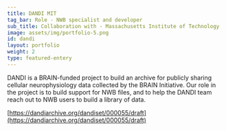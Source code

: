 ```yaml
---
title: DANDI MIT
tag_bar: Role - NWB specialist and developer
sub_title: Collaboration with - Massachusetts Institute of Technology
image: assets/img/portfolio-5.png
id: dandi
layout: portfolio
weight: 2
type: featured-entery
---
```


DANDI is a BRAIN-funded project to build an archive for publicly sharing cellular neurophysiology data collected by the BRAIN Initiative. Our role in the project is to build support for NWB files, and to help the DANDI team reach out to NWB users to build a library of data.

[https://dandiarchive.org/dandiset/000055/draft](https://dandiarchive.org/dandiset/000055/draft)
